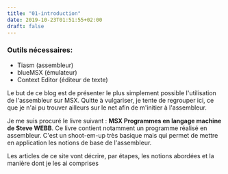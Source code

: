 ```yaml
---
title: "01-introduction"
date: 2019-10-23T01:51:55+02:00
draft: false
---
```


### Outils nécessaires:

- Tiasm (assembleur)
- blueMSX (émulateur)
- Context Editor (éditeur de texte)

Le but de ce blog est de présenter le plus simplement possible l'utilisation de l'assembleur sur MSX.
Quitte à vulgariser, je tente de regrouper ici, ce que je n'ai pu trouver ailleurs sur le net afin de m'initier à l'assembleur.

Je me suis procuré le livre suivant : **MSX Programmes en langage machine de Steve WEBB**.
Ce livre contient notamment un programme réalisé en assembleur.
C'est un shoot-em-up très basique mais qui permet de mettre en application les notions de base de l'assembleur.

Les articles de ce site vont décrire, par étapes, les notions abordées et la manière dont je les ai comprises
